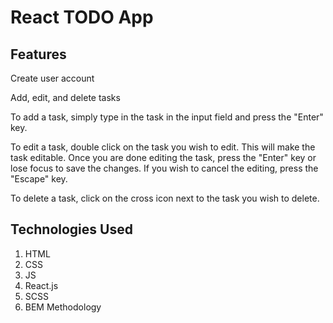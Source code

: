 # React TODO App

## Features

Create user account

Add, edit, and delete tasks

To add a task, simply type in the task in the input field and press the "Enter" key.

To edit a task, double click on the task you wish to edit. This will make the task editable. Once you are done editing the task, press the "Enter" key or lose focus to save the changes. If you wish to cancel the editing, press the "Escape" key.

To delete a task, click on the cross icon next to the task you wish to delete.

## Technologies Used

1. HTML
2. CSS
3. JS
4. React.js
5. SCSS
6. BEM Methodology
